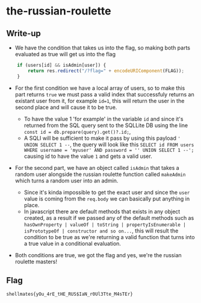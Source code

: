 # the-russian-roulette

## Write-up

- We have the condition that takes us into the flag, so making both parts evaluated as true will get us into the flag
```js
    if (users[id] && isAdmin[user]) {
        return res.redirect("/?flag=" + encodeURIComponent(FLAG));
    }
```
- For the first condition we have a local array of users, so to make this part returns `true` we must pass a valid index that successfuly returns an existant user from it, for example `id=1`, this will return the user in the second place and will cause it to be true.
    - To have the value 1 'for example' in the variable `id` and since it's returned from the SQL query sent to the SQLLite DB using the line `const id = db.prepare(query).get()?.id;`,
    - A SQLI will be sufficient to make it pass by using this payload `' UNION SELECT 1 --`, the query will look like this `SELECT id FROM users WHERE username = 'myuser' AND password = '' UNION SELECT 1 --';` causing id to have the value `1` and gets a valid user.

- For the second part, we have an object called `isAdmin` that takes a random user alongside the russian roulette function called `makeAdmin` which turns a random user into an admin.
    - Since it's kinda impossible to get the exact user and since the `user` value is coming from the `req.body` we can basically put anything in place.
    - In javascript there are default methods that exists in any object created, as a result if we passed any of the default methods such as `hasOwnProperty | valueOf | toString | propertyIsEnumerable | isPrototypeOf | constructor and so on...`, this will result the condition to be true as we're returning a valid function that turns into a true value in a conditional evaluation.

- Both conditions are true, we got the flag and yes, we're the russian roulette masters!

## Flag

`shellmates{yOu_4rE_tHE_RUS$IaN_r0Ul3Tte_M4sTEr}`